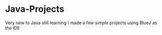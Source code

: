 # Java-Projects
Very new to Java still learning I made a few simple projects using BlueJ as the IDE
